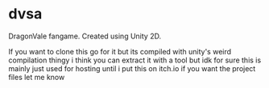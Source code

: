 # dvsa
DragonVale fangame. Created using Unity 2D.

If you want to clone this go for it but its compiled with unity's weird compilation thingy
i think you can extract it with a tool but idk for sure this is mainly just used for hosting until i put this on itch.io
if you want the project files let me know
